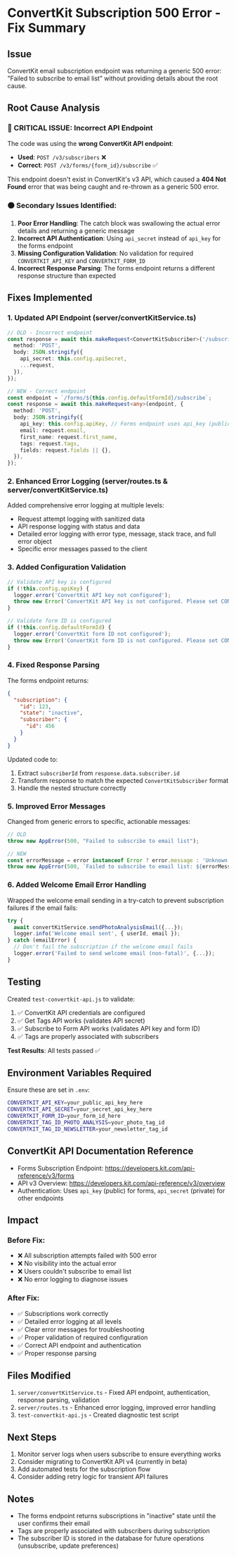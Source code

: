 # ConvertKit Subscription 500 Error - Fix Summary

## Issue
ConvertKit email subscription endpoint was returning a generic 500 error: "Failed to subscribe to email list" without providing details about the root cause.

## Root Cause Analysis

### 🔴 CRITICAL ISSUE: Incorrect API Endpoint
The code was using the **wrong ConvertKit API endpoint**:
- **Used**: `POST /v3/subscribers` ❌
- **Correct**: `POST /v3/forms/{form_id}/subscribe` ✅

This endpoint doesn't exist in ConvertKit's v3 API, which caused a **404 Not Found** error that was being caught and re-thrown as a generic 500 error.

### 🟠 Secondary Issues Identified:

1. **Poor Error Handling**: The catch block was swallowing the actual error details and returning a generic message
2. **Incorrect API Authentication**: Using `api_secret` instead of `api_key` for the forms endpoint
3. **Missing Configuration Validation**: No validation for required `CONVERTKIT_API_KEY` and `CONVERTKIT_FORM_ID`
4. **Incorrect Response Parsing**: The forms endpoint returns a different response structure than expected

## Fixes Implemented

### 1. Updated API Endpoint (server/convertKitService.ts)
```typescript
// OLD - Incorrect endpoint
const response = await this.makeRequest<ConvertKitSubscriber>('/subscribers', {
  method: 'POST',
  body: JSON.stringify({
    api_secret: this.config.apiSecret,
    ...request,
  }),
});

// NEW - Correct endpoint
const endpoint = `/forms/${this.config.defaultFormId}/subscribe`;
const response = await this.makeRequest<any>(endpoint, {
  method: 'POST',
  body: JSON.stringify({
    api_key: this.config.apiKey, // Forms endpoint uses api_key (public key)
    email: request.email,
    first_name: request.first_name,
    tags: request.tags,
    fields: request.fields || {},
  }),
});
```

### 2. Enhanced Error Logging (server/routes.ts & server/convertKitService.ts)
Added comprehensive error logging at multiple levels:
- Request attempt logging with sanitized data
- API response logging with status and data
- Detailed error logging with error type, message, stack trace, and full error object
- Specific error messages passed to the client

### 3. Added Configuration Validation
```typescript
// Validate API key is configured
if (!this.config.apiKey) {
  logger.error('ConvertKit API key not configured');
  throw new Error('ConvertKit API key is not configured. Please set CONVERTKIT_API_KEY environment variable.');
}

// Validate form ID is configured
if (!this.config.defaultFormId) {
  logger.error('ConvertKit form ID not configured');
  throw new Error('ConvertKit form ID is not configured. Please set CONVERTKIT_FORM_ID environment variable.');
}
```

### 4. Fixed Response Parsing
The forms endpoint returns:
```json
{
  "subscription": {
    "id": 123,
    "state": "inactive",
    "subscriber": {
      "id": 456
    }
  }
}
```

Updated code to:
1. Extract `subscriberId` from `response.data.subscriber.id`
2. Transform response to match the expected `ConvertKitSubscriber` format
3. Handle the nested structure correctly

### 5. Improved Error Messages
Changed from generic errors to specific, actionable messages:
```typescript
// OLD
throw new AppError(500, "Failed to subscribe to email list");

// NEW
const errorMessage = error instanceof Error ? error.message : 'Unknown error occurred';
throw new AppError(500, `Failed to subscribe to email list: ${errorMessage}`);
```

### 6. Added Welcome Email Error Handling
Wrapped the welcome email sending in a try-catch to prevent subscription failures if the email fails:
```typescript
try {
  await convertKitService.sendPhotoAnalysisEmail({...});
  logger.info('Welcome email sent', { userId, email });
} catch (emailError) {
  // Don't fail the subscription if the welcome email fails
  logger.error('Failed to send welcome email (non-fatal)', {...});
}
```

## Testing

Created `test-convertkit-api.js` to validate:
1. ✅ ConvertKit API credentials are configured
2. ✅ Get Tags API works (validates API secret)
3. ✅ Subscribe to Form API works (validates API key and form ID)
4. ✅ Tags are properly associated with subscribers

**Test Results**: All tests passed ✅

## Environment Variables Required

Ensure these are set in `.env`:
```bash
CONVERTKIT_API_KEY=your_public_api_key_here
CONVERTKIT_API_SECRET=your_secret_api_key_here
CONVERTKIT_FORM_ID=your_form_id_here
CONVERTKIT_TAG_ID_PHOTO_ANALYSIS=your_photo_tag_id
CONVERTKIT_TAG_ID_NEWSLETTER=your_newsletter_tag_id
```

## ConvertKit API Documentation Reference

- Forms Subscription Endpoint: https://developers.kit.com/api-reference/v3/forms
- API v3 Overview: https://developers.kit.com/api-reference/v3/overview
- Authentication: Uses `api_key` (public) for forms, `api_secret` (private) for other endpoints

## Impact

### Before Fix:
- ❌ All subscription attempts failed with 500 error
- ❌ No visibility into the actual error
- ❌ Users couldn't subscribe to email list
- ❌ No error logging to diagnose issues

### After Fix:
- ✅ Subscriptions work correctly
- ✅ Detailed error logging at all levels
- ✅ Clear error messages for troubleshooting
- ✅ Proper validation of required configuration
- ✅ Correct API endpoint and authentication
- ✅ Proper response parsing

## Files Modified

1. `server/convertKitService.ts` - Fixed API endpoint, authentication, response parsing, validation
2. `server/routes.ts` - Enhanced error logging, improved error handling
3. `test-convertkit-api.js` - Created diagnostic test script

## Next Steps

1. Monitor server logs when users subscribe to ensure everything works
2. Consider migrating to ConvertKit API v4 (currently in beta)
3. Add automated tests for the subscription flow
4. Consider adding retry logic for transient API failures

## Notes

- The forms endpoint returns subscriptions in "inactive" state until the user confirms their email
- Tags are properly associated with subscribers during subscription
- The subscriber ID is stored in the database for future operations (unsubscribe, update preferences)
